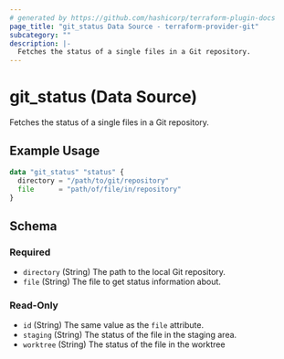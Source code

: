 ```yaml
---
# generated by https://github.com/hashicorp/terraform-plugin-docs
page_title: "git_status Data Source - terraform-provider-git"
subcategory: ""
description: |-
  Fetches the status of a single files in a Git repository.
---
```


# git_status (Data Source)

Fetches the status of a single files in a Git repository.

## Example Usage

```terraform
data "git_status" "status" {
  directory = "/path/to/git/repository"
  file      = "path/of/file/in/repository"
}
```

<!-- schema generated by tfplugindocs -->
## Schema

### Required

- `directory` (String) The path to the local Git repository.
- `file` (String) The file to get status information about.

### Read-Only

- `id` (String) The same value as the `file` attribute.
- `staging` (String) The status of the file in the staging area.
- `worktree` (String) The status of the file in the worktree


